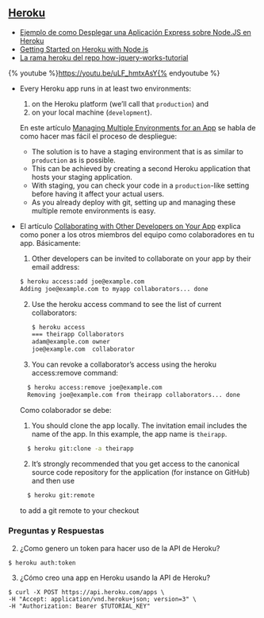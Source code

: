 ## [Heroku](https://devcenter.heroku.com/categories/nodejs)

* [Ejemplo de como Desplegar una Aplicación Express sobre Node.JS en Heroku](http://crguezl.github.io/pl-html/node11.html#SECTION041400100000000000000)
* [Getting Started on Heroku with Node.js](https://devcenter.heroku.com/articles/getting-started-with-nodejs#introduction)
* [La rama heroku del repo how-jquery-works-tutorial](https://github.com/crguezl/how-jquery-works-tutorial/tree/heroku)


{% youtube %}https://youtu.be/uLF_hmtxAsY{% endyoutube %}

* Every Heroku app runs in at least two environments:
  1. on the Heroku platform (we’ll call that `production`) and
  2. on your local machine (`development`).

  En este artículo [Managing Multiple Environments for an App](https://devcenter.heroku.com/articles/multiple-environments) se habla de como hacer mas fácil el proceso de despliegue:
  * The solution is to have a staging environment that is as similar to `production` as is possible.
  * This can be achieved by creating a second Heroku application that hosts your staging application.
  * With staging, you can check your code in a `production`-like setting before having it affect your actual users.
  * As you already deploy with git, setting up and managing these multiple remote environments is easy.

* El artículo [Collaborating with Other Developers on Your App](https://devcenter.heroku.com/articles/collaborating) explica como poner a los otros miembros del equipo como colaboradores en tu app. Básicamente:
  1. Other developers can be invited to collaborate on your app by their email address:
    ```bash
    $ heroku access:add joe@example.com
    Adding joe@example.com to myapp collaborators... done
    ```
  2. Use the heroku access command to see the list of current collaborators:
      ```bash
      $ heroku access
      === theirapp Collaborators
      adam@example.com owner
      joe@example.com  collaborator
      ```
  3. You can revoke a collaborator’s access using the heroku access:remove command:
    ```bash
      $ heroku access:remove joe@example.com
      Removing joe@example.com from theirapp collaborators... done
    ```
  Como colaborador se debe:
  1. You should clone the app locally. The invitation email includes the name of the app.
     In this example, the app name is `theirapp`.
    ```bash
      $ heroku git:clone -a theirapp
    ```
  2. It’s strongly recommended that you get access to the canonical source code repository for the application (for instance on GitHub) and then use
    ```bash
      $ heroku git:remote
    ```
    to add a git remote to your checkout

### Preguntas y Respuestas

2. ¿Como genero un token para hacer uso de la API de Heroku?
```
$ heroku auth:token
```
3. ¿Cómo creo una app en Heroku usando la API de Heroku?
```
$ curl -X POST https://api.heroku.com/apps \
-H "Accept: application/vnd.heroku+json; version=3" \
-H "Authorization: Bearer $TUTORIAL_KEY"
```
